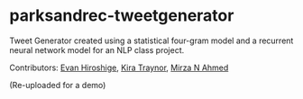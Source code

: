 # parksandrec-tweetgenerator
Tweet Generator created using a statistical four-gram model and a recurrent neural network model for an NLP class project.

Contributors: <a href="https://www.linkedin.com/in/evanhiroshige/" target="_blank">Evan Hiroshige</a>, <a href="https://www.linkedin.com/in/kira-traynor/" target="_blank">Kira Traynor</a>, <a href="https://www.linkedin.com/in/mirzanayeemahmed/" target="_blank">Mirza N Ahmed</a>

(Re-uploaded for a demo)
